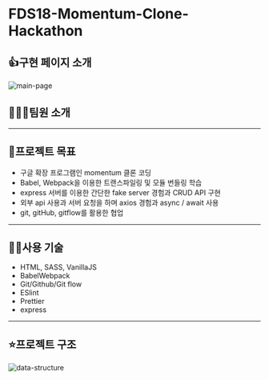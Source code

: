 # FDS18-Momentum-Clone-Hackathon

## 👍구현 페이지 소개

![main-page](/Users/bongchul/Desktop/Javascript_project/momentumClone/FDS18-Momentum-Clone-Hackathon/client/resource/main-page.png)



## 👨‍👦‍👦팀원 소개

[나윤호]: https://github.com/nayounho
[신봉철]: https://github.com/bcround
[탁진호]: https://github.com/sofreshian

---

## 💯프로젝트 목표

- 구글 확장 프로그램인 momentum 클론 코딩
- Babel, Webpack을 이용한 트랜스파일링 및 모듈 번들링 학습
- express 서버를 이용한 간단한 fake server 경험과 CRUD API 구현
- 외부 api 사용과 서버 요청을 하며 axios 경험과 async / await 사용
- git, gitHub, gitflow를 활용한 협업

---

## 🧑‍💻사용 기술

- HTML, SASS, VanillaJS
- BabelWebpack
- Git/Github/Git flow
- ESlint
- Prettier
- express

---

## ⭐️프로젝트 구조

![data-structure](/Users/bongchul/Desktop/Javascript_project/momentumClone/FDS18-Momentum-Clone-Hackathon/client/resource/data-structure.png)

